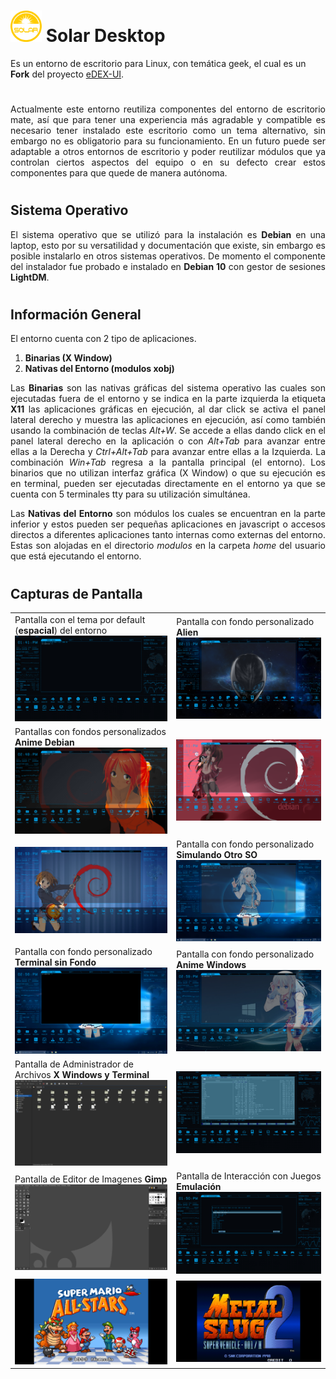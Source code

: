 #
# <img src="https://github.com/bernardosegura/solarDesktop/blob/master/solar.svg" height="50px" width="50px" /> Solar Desktop
Es un entorno de escritorio para Linux, con temática geek, el cual es un __Fork__ del proyecto [eDEX-UI](https://github.com/GitSquared/edex-ui).
#
<p align="justify"> Actualmente este entorno reutiliza componentes del entorno de escritorio mate, así que para tener una experiencia más agradable y compatible es necesario tener instalado este escritorio como un tema alternativo, sin embargo no es obligatorio para su funcionamiento. En un futuro puede ser adaptable a otros entornos de escritorio y poder reutilizar módulos que ya controlan ciertos aspectos del equipo o en su defecto crear estos componentes para que quede de manera autónoma.</p>

# 
## Sistema Operativo
<p align="justify"> El sistema operativo que se utilizó para la instalación es <b>Debian</b> en una laptop, esto por su versatilidad y documentación que existe, sin embargo es posible instalarlo en otros sistemas operativos. De momento el componente del instalador fue probado e instalado en <b>Debian 10</b> con gestor de sesiones <b>LightDM</b>.</p>

# 
## Información General
El entorno cuenta con 2 tipo de aplicaciones.

1. __Binarias (X Window)__
2. __Nativas del Entorno (modulos xobj)__

<p align="justify"> Las <b>Binarias</b> son las nativas gráficas del sistema operativo las cuales son ejecutadas fuera de el entorno y se indica en la parte izquierda la etiqueta <b>X11</b> las aplicaciones gráficas en ejecución, al dar click se activa el panel lateral derecho y muestra las aplicaciones en ejecución, así como también usando la combinación de teclas <i>Alt+W</i>. Se accede a ellas dando click en el panel lateral derecho en la aplicación o con <i>Alt+Tab</i> para avanzar entre ellas a la Derecha y <i>Ctrl+Alt+Tab</i> para avanzar entre ellas a la Izquierda. La combinación <i>Win+Tab</i> regresa a la pantalla principal (el entorno).
Los binarios que no utilizan interfaz gráfica (X Window) o que su ejecución es en terminal, pueden ser ejecutadas directamente en el entorno ya que se cuenta con 5 terminales tty para su utilización simultánea.</p>

<p align="justify"> Las <b>Nativas del Entorno</b> son módulos los cuales se encuentran en la parte inferior y estos pueden ser pequeñas aplicaciones en javascript o accesos directos a diferentes aplicaciones tanto internas como externas del entorno. Estas son alojadas en el directorio <i>modulos</i> en la carpeta <i>home</i> del usuario que está ejecutando el entorno.</p>

# 
## Capturas de Pantalla
<table>
  <tr>
    <td>
      Pantalla con el tema por default (<b>espacial</b>) del entorno
      <img src="https://github.com/bernardosegura/solarDesktop/blob/master/img/desktop.png" />
    </td>
    <td>
      Pantalla con fondo personalizado <b>Alien</b>
      <img src="https://github.com/bernardosegura/solarDesktop/blob/master/img/confondo.png" />
    </td>
  </tr>
  <tr>
    <td>
      Pantallas con fondos personalizados <b>Anime Debian</b>
      <img src="https://github.com/bernardosegura/solarDesktop/blob/master/img/confondoanime.png" />
    </td>
    <td>
      <img src="https://github.com/bernardosegura/solarDesktop/blob/master/img/confondoanime2.png" />
    </td>
  </tr>
  <tr>
    <td>
      <img src="https://github.com/bernardosegura/solarDesktop/blob/master/img/confondoanime3.png" />
    </td>
    <td>
      Pantalla con fondo personalizado <b>Simulando Otro SO</b>
      <img src="https://github.com/bernardosegura/solarDesktop/blob/master/img/confondoanimewin.png" />
    </td>
  </tr>
  <tr>
    <td>
      Pantalla con fondo personalizado <b>Terminal sin Fondo</b>
      <img src="https://github.com/bernardosegura/solarDesktop/blob/master/img/confondoanimewinsinfnd.png" />
    </td>
    <td>
      Pantalla con fondo personalizado <b>Anime Windows</b>
      <img src="https://github.com/bernardosegura/solarDesktop/blob/master/img/confondoanimewin2.png" />
    </td>
  </tr>
  <tr>
    <td>
      Pantalla de Administrador de Archivos <b>X Windows y Terminal</b>
      <img src="https://github.com/bernardosegura/solarDesktop/blob/master/img/fmanager.png" />
    </td>
    <td>
      <img src="https://github.com/bernardosegura/solarDesktop/blob/master/img/fmanagerconsol.png" />
    </td>
  </tr>
  <tr>
    <td>
      Pantalla de Editor de Imagenes <b>Gimp</b>
      <img src="https://github.com/bernardosegura/solarDesktop/blob/master/img/gimp.png" />
    </td>
    <td>
      Pantalla de Interacción con Juegos <b>Emulación</b>
      <img src="https://github.com/bernardosegura/solarDesktop/blob/master/img/games.png" />
    </td>
  </tr>
  <tr>
    <td>
     <img src="https://github.com/bernardosegura/solarDesktop/blob/master/img/mario.png" />
    </td>
    <td>
      <img src="https://github.com/bernardosegura/solarDesktop/blob/master/img/mslug2.png" />
    </td>
  </tr>
</table>
